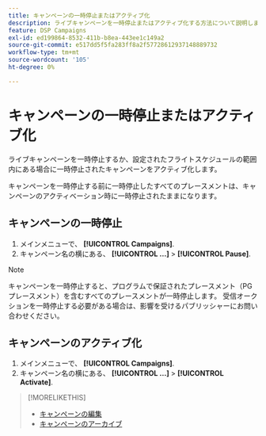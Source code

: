 ```yaml
---
title: キャンペーンの一時停止またはアクティブ化
description: ライブキャンペーンを一時停止またはアクティブ化する方法について説明します。
feature: DSP Campaigns
exl-id: ed199864-8532-411b-b8ea-443ee1c149a2
source-git-commit: e517dd5f5fa283ff8a2f57728612937148889732
workflow-type: tm+mt
source-wordcount: '105'
ht-degree: 0%

---
```


# キャンペーンの一時停止またはアクティブ化

ライブキャンペーンを一時停止するか、設定されたフライトスケジュールの範囲内にある場合に一時停止されたキャンペーンをアクティブ化します。

キャンペーンを一時停止する前に一時停止したすべてのプレースメントは、キャンペーンのアクティベーション時に一時停止されたままになります。

## キャンペーンの一時停止

1. メインメニューで、 **[!UICONTROL Campaigns]**.
1. キャンペーン名の横にある、  **[!UICONTROL ...]** > **[!UICONTROL Pause]**.

>[!NOTE]
>
>キャンペーンを一時停止すると、プログラムで保証されたプレースメント（PG プレースメント）を含むすべてのプレースメントが一時停止します。 受信オークションを一時停止する必要がある場合は、影響を受けるパブリッシャーにお問い合わせください。

## キャンペーンのアクティブ化

1. メインメニューで、 **[!UICONTROL Campaigns]**.
1. キャンペーン名の横にある、  **[!UICONTROL ...]** > **[!UICONTROL Activate]**.

>[!MORELIKETHIS]
>
>* [キャンペーンの編集](campaign-edit.md)
>* [キャンペーンのアーカイブ](campaign-archive-unarchive.md)
